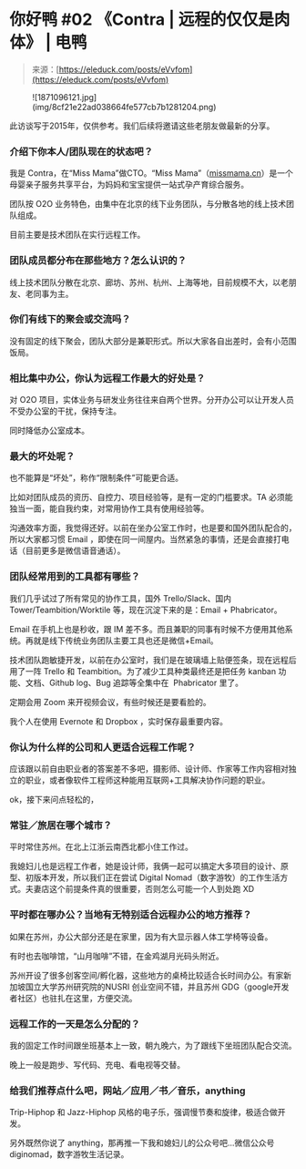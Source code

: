 <!--yml
category: 访谈
date: 2022-06-28 10:41:41
-->

# 你好鸭 #02 《Contra | 远程的仅仅是肉体》 | 电鸭

> 来源：[https://eleduck.com/posts/eVvfom](https://eleduck.com/posts/eVvfom)

<figure class="image">![1871096121.jpg](img/8cf21e22ad038664fe577cb7b1281204.png)</figure>

此访谈写于2015年，仅供参考。我们后续将邀请这些老朋友做最新的分享。

### **介绍下你本人/团队现在的状态吧？**

我是 Contra，在“Miss Mama”做CTO。“Miss Mama”（[missmama.cn](http://missmama.cn/)）是一个母婴亲子服务共享平台，为妈妈和宝宝提供一站式孕产育综合服务。

团队按 O2O 业务特色，由集中在北京的线下业务团队，与分散各地的线上技术团队组成。

目前主要是技术团队在实行远程工作。

### **团队成员都分布在那些地方？怎么认识的？**

线上技术团队分散在北京、廊坊、苏州、杭州、上海等地，目前规模不大，以老朋友、老同事为主。

### **你们有线下的聚会或交流吗？**

没有固定的线下聚会，团队大部分是兼职形式。所以大家各自出差时，会有小范围饭局。

### **相比集中办公，你认为远程工作最大的好处是？**

对 O2O 项目，实体业务与研发业务往往来自两个世界。分开办公可以让开发人员不受办公室的干扰，保持专注。

同时降低办公室成本。

### **最大的坏处呢？**

也不能算是“坏处”，称作“限制条件”可能更合适。

比如对团队成员的资历、自控力、项目经验等，是有一定的门槛要求。TA 必须能独当一面，能自我约束，对常用协作工具有使用经验等。

沟通效率方面，我觉得还好。以前在坐办公室工作时，也是要和国外团队配合的，所以大家都习惯 Email ，即使在同一间屋内。当然紧急的事情，还是会直接打电话（目前更多是微信语音通话）。

### **团队经常用到的工具都有哪些？**

我们几乎试过了所有常见的协作工具，国外 Trello/Slack、国内 Tower/Teambition/Worktile 等，现在沉淀下来的是：Email + Phabricator。

Email 在手机上也是秒收，跟 IM 差不多。而且兼职的同事有时候不方便用其他系统。再就是线下传统业务团队主要工具也还是微信+Email。

技术团队跑敏捷开发，以前在办公室时，我们是在玻璃墙上贴便签条，现在远程后用了一阵 Trello 和 Teambition。为了减少工具种类最终还是把任务 kanban 功能、文档、Github log、Bug 追踪等全集中在  Phabricator 里了。

定期会用 Zoom 来开视频会议，有些时候还是要看脸的。

我个人在使用 Evernote 和 Dropbox ，实时保存最重要内容。

### **你认为什么样的公司和人更适合远程工作呢？**

应该跟以前自由职业者的答案差不多吧，摄影师、设计师、作家等工作内容相对独立的职业，或者像软件工程师这种能用互联网+工具解决协作问题的职业。

ok，接下来问点轻松的，

### **常驻／旅居在哪个城市？**

平时常住苏州。在北上江浙云南西北都小住工作过。

我媳妇儿也是远程工作者，她是设计师，我俩一起可以搞定大多项目的设计、原型、初版本开发，所以我们正在尝试 Digital Nomad（数字游牧）的工作生活方式。夫妻店这个前提条件真的很重要，否则怎么可能一个人到处跑 XD

### **平时都在哪办公？当地有无特别适合远程办公的地方推荐？**

如果在苏州，办公大部分还是在家里，因为有大显示器人体工学椅等设备。

有时也去咖啡馆，“山月咖啡”不错，在金鸡湖月光码头附近。

苏州开设了很多创客空间/孵化器，这些地方的桌椅比较适合长时间办公。有家新加坡国立大学苏州研究院的NUSRI 创业空间不错，并且苏州 GDG（google开发者社区）也驻扎在这里，方便交流。

### **远程工作的一天是怎么分配的？**

我的固定工作时间跟坐班基本上一致，朝九晚六，为了跟线下坐班团队配合交流。

晚上一般是跑步、写代码、充电、看电视等交替。

### **给我们推荐点什么吧，网站／应用／书／音乐，anything**

Trip-Hiphop 和 Jazz-Hiphop 风格的电子乐，强调慢节奏和旋律，极适合做开发。

另外既然你说了 anything，那再推一下我和媳妇儿的公众号吧…微信公众号 diginomad，数字游牧生活记录。